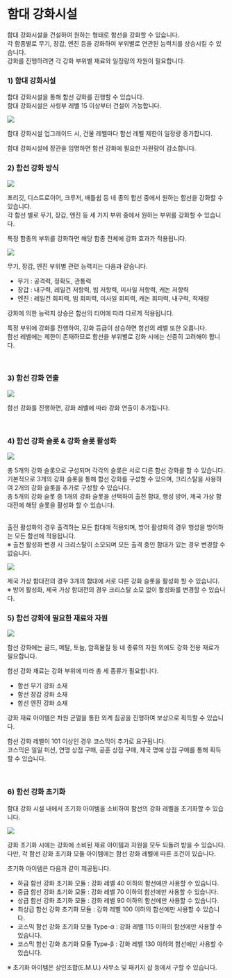 # 함대 강화시설

함대 강화시설을 건설하여 원하는 형태로 함선을 강화할 수 있습니다.<br>
각 함종별로 무기, 장갑, 엔진 등을 강화하여 부위별로 연관된 능력치를 상승시킬 수 있습니다.<br>
강화를 진행하려면 각 강화 부위별 재료와 일정량의 자원이 필요합니다.
<br>

### 1) 함대 강화시설

함대 강화시설을 통해 함선 강화를 진행할 수 있습니다.<br>
함대 강화시설은 사령부 레벨 15 이상부터 건설이 가능합니다.

![](http://d3bbxo4nelobc3.cloudfront.net/html/img/help/108_01.jpg)

함대 강화시설 업그레이드 시, 건물 레벨마다 함선 레벨 제한이 일정량 증가합니다.

함대 강화시설에 장관을 임명하면 함선 강화에 필요한 자원량이 감소합니다.
<br>

### 2) 함선 강화 방식

![](http://d3bbxo4nelobc3.cloudfront.net/html/img/help/108_02.jpg)

프리깃, 디스트로이어, 크루저, 배틀쉽 등 네 종의 함선 중에서 원하는 함선을 강화할 수 있습니다.<br>
각 함선 별로 무기, 장갑, 엔진 등 세 가지 부위 중에서 원하는 부위를 강화할 수 있습니다.

특정 함종의 부위를 강화하면 해당 함종 전체에 강화 효과가 적용됩니다.

![](http://d3bbxo4nelobc3.cloudfront.net/html/img/help/108_03.jpg)

무기, 장갑, 엔진 부위별 관련 능력치는 다음과 같습니다.<br>
- 무기 : 공격력, 정확도, 관통력
- 장갑 : 내구력, 레일건 저항력, 빔 저항력, 미사일 저항력, 캐논 저항력
- 엔진 : 레일건 회피력, 빔 회피력, 미사일 회피력, 캐논 회피력, 내구력, 적재량

강화에 의한 능력치 상승은 함선의 티어에 따라 다르게 적용됩니다.

특정 부위에 강화를 진행하여, 강화 등급이 상승하면 함선의 레벨 또한 오릅니다.<br>
함선 레벨에는 제한이 존재하므로 함선을 부위별로 강화 시에는 신중히 고려해야 합니다.

<br>

### 3) 함선 강화 연출

![](http://d3bbxo4nelobc3.cloudfront.net/html/img/help/108_08.jpg)

함선 강화를 진행하면, 강화 레벨에 따라 강화 연출이 추가됩니다.

<br>

### 4) 함선 강화 슬롯 & 강화 슬롯 활성화

![](http://d3bbxo4nelobc3.cloudfront.net/html/img/help/108_06.jpg)

총 5개의 강화 슬롯으로 구성되며 각각의 슬롯은 서로 다른 함선 강화를 할 수 있습니다.<br>
기본적으로 3개의 강화 슬롯을 통해 함선 강화를 구성할 수 있으며, 크리스탈을 사용하여 2개의 강화 슬롯을 추가로 구성할 수 있습니다.<br>
총 5개의 강화 슬롯 중 1개의 강화 슬롯을 선택하여 출전 함대, 행성 방어, 제국 가상 함대전에 해당 슬롯을 활성화 할 수 있습니다.<br><br>

출전 활성화의 경우 출격하는 모든 함대에 적용되며, 방어 활성화의 경우 행성을 방어하는 모든 함선에 적용됩니다.<br>
※ 출전 활성화 변경 시 크리스탈이 소모되며 모든 출격 중인 함대가 있는 경우 변경할 수 없습니다.<br>

![](http://d3bbxo4nelobc3.cloudfront.net/html/img/help/108_07.jpg)

제국 가상 함대전의 경우 3개의 함대에 서로 다른 강화 슬롯을 활성화 할 수 있습니다.<br>
※ 방어 활성화, 제국 가상 함대전의 경우 크리스탈 소모 없이 활성화를 변경할 수 있습니다.<br>

### 5) 함선 강화에 필요한 재료와 자원

![](http://d3bbxo4nelobc3.cloudfront.net/html/img/help/108_04.jpg)

함선 강화에는 골드, 메탈, 토늄, 암흑물질 등 네 종류의 자원 외에도 강화 전용 재료가 필요합니다.

함선 강화 재료는 강화 부위에 따라 총 세 종류가 필요합니다.
- 함선 무기 강화 소재
- 함선 장갑 강화 소재
- 함선 엔진 강화 소재

강화 재료 아이템은 차원 균열을 통한 외계 침공을 진행하여 보상으로 획득할 수 있습니다.

함선 강화 레벨이 101 이상인 경우 코스믹이 추가로 요구됩니다.<br>
코스믹은 일일 미션, 연맹 상점 구매, 공훈 상점 구매, 제국 명예 상점 구매를 통해 획득할 수 있습니다.

<br>

### 6) 함선 강화 초기화

함대 강화 시설 내에서 초기화 아이템을 소비하여 함선의 강화 레벨을 초기화할 수 있습니다.

![](http://d3bbxo4nelobc3.cloudfront.net/html/img/help/108_05_fix.jpg)

강화 초기화 시에는 강화에 소비된 재료 아이템과 자원을 모두 되돌려 받을 수 있습니다.<br>
다만, 각 함선 강화 초기화 모듈 아이템에는 함선 강화 레벨에 따른 조건이 있습니다.

초기화 아이템은 다음과 같이 제공됩니다.<br>
- 하급 함선 강화 초기화 모듈 : 강화 레벨 40 이하의 함선에만 사용할 수 있습니다.
- 중급 함선 강화 초기화 모듈 : 강화 레벨 70 이하의 함선에만 사용할 수 있습니다.
- 상급 함선 강화 초기화 모듈 : 강화 레벨 90 이하의 함선에만 사용할 수 있습니다.
- 최상급 함선 강화 초기화 모듈 : 강화 레벨 100 이하의 함선에만 사용할 수 있습니다.
- 코스믹 함선 강화 초기화 모듈 Type-α : 강화 레벨 115 이하의 함선에만 사용할 수 있습니다.
- 코스믹 함선 강화 초기화 모듈 Type-β : 강화 레벨 130 이하의 함선에만 사용할 수 있습니다.

※ 초기화 아이템은 상인조합(E.M.U.) 사무소 및 패키지 샵 등에서 구할 수 있습니다.
